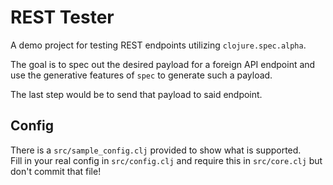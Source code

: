# REST Tester

A demo project for testing REST endpoints utilizing `clojure.spec.alpha`.  

The goal is to spec out the desired payload for a foreign API endpoint and use the generative features of `spec` to generate such a payload.

The last step would be to send that payload to said endpoint.

## Config

There is a `src/sample_config.clj` provided to show what is supported.  
Fill in your real config in `src/config.clj` and require this in `src/core.clj` but don't commit that file!
